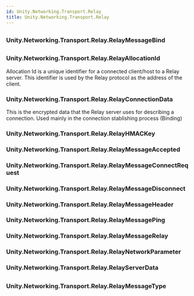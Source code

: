 ```yaml
---  
id: Unity.Networking.Transport.Relay  
title: Unity.Networking.Transport.Relay  
---
```


## 

<div class="markdown level0 summary">

</div>

<div class="markdown level0 conceptual">

</div>

<div class="markdown level0 remarks">

</div>

## 

### Unity.Networking.Transport.Relay.RelayMessageBind

<div class="section">

</div>

## 

### Unity.Networking.Transport.Relay.RelayAllocationId

<div class="section">

Allocation Id is a unique identifier for a connected client/host to a
Relay server. This identifier is used by the Relay protocol as the
address of the client.

</div>

### Unity.Networking.Transport.Relay.RelayConnectionData

<div class="section">

This is the encrypted data that the Relay server uses for describing a
connection. Used mainly in the connection stablishing process (Binding)

</div>

### Unity.Networking.Transport.Relay.RelayHMACKey

<div class="section">

</div>

### Unity.Networking.Transport.Relay.RelayMessageAccepted

<div class="section">

</div>

### Unity.Networking.Transport.Relay.RelayMessageConnectRequest

<div class="section">

</div>

### Unity.Networking.Transport.Relay.RelayMessageDisconnect

<div class="section">

</div>

### Unity.Networking.Transport.Relay.RelayMessageHeader

<div class="section">

</div>

### Unity.Networking.Transport.Relay.RelayMessagePing

<div class="section">

</div>

### Unity.Networking.Transport.Relay.RelayMessageRelay

<div class="section">

</div>

### Unity.Networking.Transport.Relay.RelayNetworkParameter

<div class="section">

</div>

### Unity.Networking.Transport.Relay.RelayServerData

<div class="section">

</div>

## 

### Unity.Networking.Transport.Relay.RelayMessageType

<div class="section">

</div>
